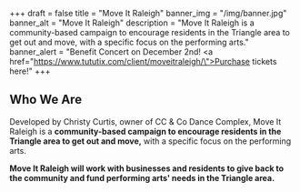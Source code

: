 +++
draft = false
title = "Move It Raleigh"
banner_img = "/img/banner.jpg"
banner_alt = "Move It Raleigh"
description = "Move It Raleigh is a community-based campaign to encourage residents in the Triangle area to get out and move, with a specific focus on the performing arts."
banner_alert = "Benefit Concert on December 2nd! <a href=\"https://www.tututix.com/client/moveitraleigh/\">Purchase tickets here!</a>"
+++
## Who We Are
Developed by Christy Curtis, owner of CC & Co Dance Complex, Move It Raleigh is a **community-based campaign to encourage residents in the Triangle area to get out and move,** with a specific focus on the performing arts.

**Move It Raleigh will work with businesses and residents to give back to the community and fund performing arts' needs in the Triangle area.**

